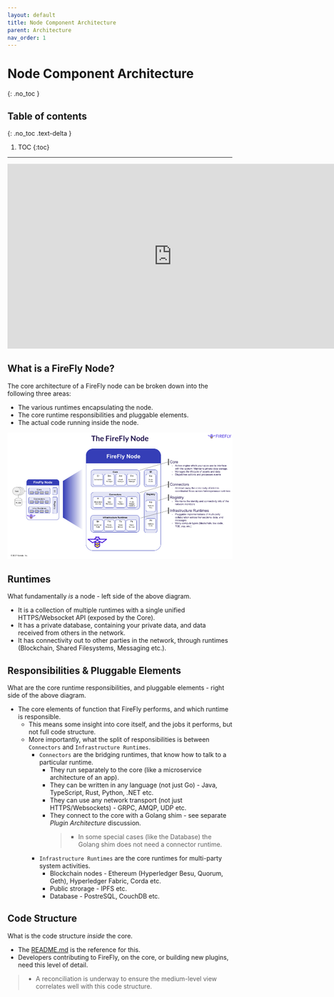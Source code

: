 ```yaml
---
layout: default
title: Node Component Architecture
parent: Architecture
nav_order: 1
---
```


# Node Component Architecture
{: .no_toc }

## Table of contents
{: .no_toc .text-delta }

1. TOC
{:toc}

---

<iframe width="736" height="414" src="https://www.youtube.com/embed/KbXcP7wAB-0" title="YouTube video player" frameborder="0" allow="accelerometer; autoplay; clipboard-write; encrypted-media; gyroscope; picture-in-picture" allowfullscreen></iframe>

## What is a FireFly Node?

The core architecture of a FireFly node can be broken down into the following three areas:

* The various runtimes encapsulating the node.
* The core runtime responsibilities and pluggable elements.
* The actual code running inside the node.

![Node Component Architecture](../images/firefly_node.png "Periodic Table of Elements")

## Runtimes

What fundamentally *is* a node - left side of the above diagram.

* It is a collection of multiple runtimes with a single unified HTTPS/Websocket API (exposed by the Core).
* It has a private database, containing your private data, and data received from others in the network.
* It has connectivity out to other parties in the network, through runtimes (Blockchain, Shared Filesystems, Messaging etc.).

## Responsibilities & Pluggable Elements

What are the core runtime responsibilities, and pluggable elements - right side of the above diagram.

- The core elements of function that FireFly performs, and which runtime is responsible.
   - This means some insight into core itself, and the jobs it performs, but not full code structure.
   - More importantly, what the split of responsibilities is between `Connectors` and `Infrastructure Runtimes`.
      - `Connectors` are the bridging runtimes, that know how to talk to a particular runtime.
          - They run separately to the core (like a microservice architecture of an app).
          - They can be written in any language (not just Go) - Java, TypeScript, Rust, Python, .NET etc.
          - They can use any network transport (not just HTTPS/Websockets) - GRPC, AMQP, UDP etc.
          - They connect to the core with a Golang shim - see separate _Plugin Architecture_ discussion.
            > - In some special cases (like the Database) the Golang shim does not need a connector runtime.
      - `Infrastructure Runtimes` are the core runtimes for multi-party system activities.
         - Blockchain nodes - Ethereum (Hyperledger Besu, Quorum, Geth), Hyperledger Fabric, Corda etc.
         - Public strorage - IPFS etc.
         - Database - PostreSQL, CouchDB etc.

## Code Structure

What is the code structure *inside* the core.
  - The [README.md](https://github.com/hyperledger-labs/firefly#readme) is the reference for this.
  - Developers contributing to FireFly, on the core, or building new plugins, need this level of detail.
  > - A reconciliation is underway to ensure the medium-level view correlates well with this code structure.
